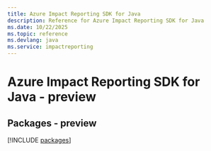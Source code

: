 ```yaml
---
title: Azure Impact Reporting SDK for Java
description: Reference for Azure Impact Reporting SDK for Java
ms.date: 10/22/2025
ms.topic: reference
ms.devlang: java
ms.service: impactreporting
---
```

# Azure Impact Reporting SDK for Java - preview
## Packages - preview
[!INCLUDE [packages](impact-reporting-index.md)]